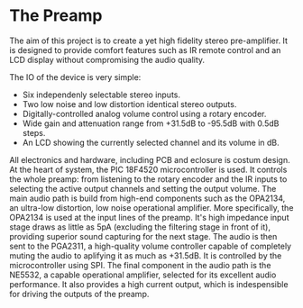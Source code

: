 The Preamp
==========

The aim of this project is to create a yet high fidelity stereo pre-amplifier. It is designed to provide comfort features such as IR remote control and an LCD display without compromising the audio quality.

The IO of the device is very simple:
* Six independenly selectable stereo inputs.
* Two low noise and low distortion identical stereo outputs.
* Digitally-controlled analog volume control using a rotary encoder. 
* Wide gain and attenuation range from +31.5dB to -95.5dB with 0.5dB steps.
* An LCD showing the currently selected channel and its volume in dB.

All electronics and hardware, including PCB and eclosure is costum design. At the heart of system, the PIC 18F4520 microcontroller is used. It controls the whole preamp: from listening to the rotary encoder and the IR inputs to selecting the active output channels and setting the output volume.
The main audio path is build from high-end components such as the OPA2134, an ultra-low distortion, low noise operational amplifier. More specifically, the OPA2134 is used at the input lines of the preamp. It's high impedance input stage draws as little as 5pA (excluding the filtering stage in front of it), providing superior sound capturing for the next stage. The audio is then sent to the PGA2311, a high-quality volume controller capable of completely muting the audio to aplifying it as much as +31.5dB. It is controlled by the microcontroller using SPI. The final component in the audio path is the NE5532, a capable operational amplifier, selected for its excellent audio performance. It also provides a high current output, which is indespensible for driving the outputs of the preamp. 
